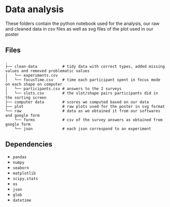 # Data analysis

These folders contain the python notebook used for the analysis, our raw and cleaned data in csv files as well as svg files of the plot used in our poster

## Files

```
.
├── clean-data           # tidy data with correct types, added missing values and removed problematic values
│   └── experiments.csv
│   └── focusTime.csv    # time each participant spent in focus mode on each shape on computer
│   └── participants.csv # answers to the 2 surveys
│   └── slots.csv        # the slot/shape pairs participants did in the sorting screen
├── computer data        # scores we computed based on our data
├── plot                 # raw plots used for the poster in svg format 
└── raw                  # data as we obtained it from our softwares and google form
    └── forms            # csv of the survey answers as obtained from google form
    └── json             # each json correspond to an experiment
```

## Dependencies

- `pandas`
- `numpy`
- `seaborn`
- `matplotlib`
- `scipy.stats`
- `os`
- `json`
- `glob`
- `datetime`